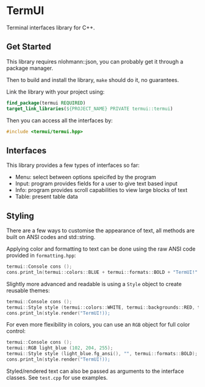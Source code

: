 # TermUI

Terminal interfaces library for C++.

## Get Started

This library requires nlohmann::json, you can probably get it through a package manager.

Then to build and install the library, ```make``` should do it, no guarantees.

Link the library with your project using:
```cmake
find_package(termui REQUIRED)
target_link_libraries(${PROJECT_NAME} PRIVATE termui::termui)
```

Then you can access all the interfaces by:
```c++
#include <termui/termui.hpp>
```

## Interfaces

This library provides a few types of interfaces so far:

- Menu: select between options speicifed by the program
- Input: program provides fields for a user to give text based input
- Info: program provides scroll capabilities to view large blocks of text
- Table: present table data

## Styling

There are a few ways to customise the appearance of text, all methods are built on ANSI codes and std::string.

Applying color and formatting to text can be done using the raw ANSI code provided in ```formatting.hpp```:
```c++
termui::Console cons ();
cons.print_ln(termui::colors::BLUE + termui::formats::BOLD + "TermUI!" + termui::colors::DEFAULT + termui::formats::NONE);
```

Slightly more advanced and readable is using a ```Style``` object to create reusable themes:
```c++
termui::Console cons ();
termui::Style style (termui::colors::WHITE, termui::backgrounds::RED, termui::formats::BOLD);
cons.print_ln(style.render("TermUI!));
```

For even more flexibility in colors, you can use an ```RGB``` object for full color control:
```c++
termui::Console cons ();
termui::RGB light_blue (102, 204, 255);
termui::Style style (light_blue.fg_ansi(), "", termui::formats::BOLD);
cons.print_ln(style.render("TermUI!));
```

Styled/rendered text can also be passed as arguments to the interface classes. See ```test.cpp``` for use examples.
